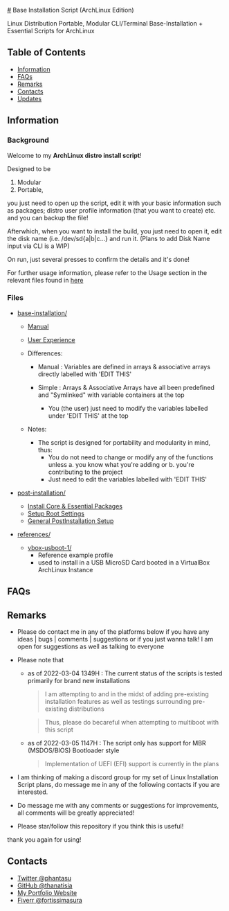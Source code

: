 [#](#) Base Installation Script (ArchLinux Edition)

Linux Distribution Portable, Modular CLI/Terminal Base-Installation + Essential Scripts for ArchLinux

## Table of Contents

- [Information](#information)
- [FAQs](#faqs)
- [Remarks](#remarks)
- [Contacts](#contacts)
- [Updates](CHANGELOG.md)

## Information

### Background

Welcome to my **ArchLinux distro install script**!

Designed to be

  1. Modular
  2. Portable,

you just need to open up the script, edit it with your basic information such as packages; distro user profile information (that you want to create) etc. and you can backup the file!

Afterwhich, when you want to install the build, you just need to open it, edit the disk name (i.e. /dev/sd{a|b|c...} and run it. (Plans to add Disk Name input via CLI is a WIP)

On run, just several presses to confirm the details and it's done!

For further usage information, please refer to the Usage section in the relevant files found in [here](#files)

### Files

- [base-installation/](src/base-installation)
	- [Manual](src/base-installation/installer-manual.sh)
	- [User Experience](src/base-installation/installer-ux.min.sh)
	
	- Differences:
		- Manual : Variables are defined in arrays & associative arrays directly labelled with 'EDIT THIS'

		- Simple : Arrays & Associative Arrays have all been predefined and "Symlinked" with variable containers at the top
			- You (the user) just need to modify the variables labelled under 'EDIT THIS' at the top

	- Notes:
		- The script is designed for portability and modularity in mind, thus:
			- You do not need to change or modify any of the functions unless 
				a. you know what you're adding or
				b. you're contributing to the project
			- Just need to edit the variables labelled with 'EDIT THIS'

- [post-installation/](src/post-installation)
	- [Install Core & Essential Packages](src/post-installation/postinstallation-core-packages.sh)
	- [Setup Root Settings](src/post-installation/postinstallations-root.sh)
	- [General PostInstallation Setup](src/post-installation/postinstallations.sh)

- [references/](references)

	- [vbox-usboot-1/](references/vbox-usboot-1)
		- Reference example profile 
		- used to install in a USB MicroSD Card booted in a VirtualBox ArchLinux Instance

## FAQs

## Remarks

- Please do contact me in any of the platforms below if you have any ideas | bugs | comments | suggestions or if you just wanna talk!
I am open for suggestions as well as talking to everyone

- Please note that 
	- as of 2022-03-04 1349H : The current status of the scripts is tested primarily for brand new installations
		> I am attempting to and in the midst of adding pre-existing installation features as well as testings surrounding pre-existing distributions

		> Thus, please do becareful when attempting to multiboot with this script

	- as of 2022-03-05 1147H : The script only has support for MBR (MSDOS/BIOS) Bootloader style
		> Implementation of UEFI (EFI) support is currently in the plans

- I am thinking of making a discord group for my set of Linux Installation Script plans, do message me in any of the following contacts if you are interested.

- Do message me with any comments or suggestions for improvements, all comments will be greatly appreciated!

- Please star/follow this repository if you think this is useful!

thank you again for using!


## Contacts
- [Twitter @phantasu](https://twitter.com/phantasu)
- [GitHub @thanatisia](https://github.com/Thanatisia)
- [My Portfolio Website](https://thanatisia.github.io/my-portfolio-website)
- [Fiverr @fortissimasura](https://fiverr.com/fortissimasura)



